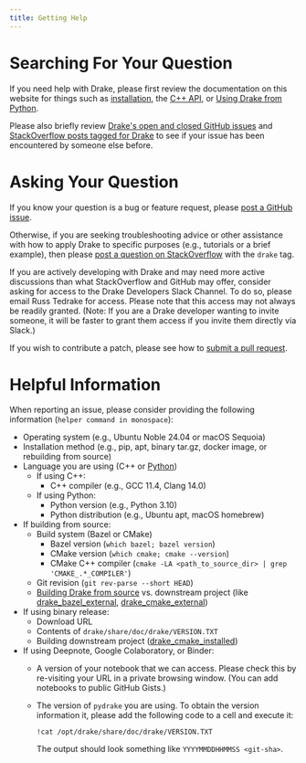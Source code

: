 ```yaml
---
title: Getting Help
---
```


# Searching For Your Question

If you need help with Drake, please first review the documentation on this
website for things such as [installation](/installation.html),
the [C++ API](https://drake.mit.edu/doxygen_cxx/index.html), or
[Using Drake from Python](/python_bindings.html).

Please also briefly review
[Drake's open and closed GitHub issues](https://github.com/RobotLocomotion/drake/issues?q=is%3Aissue)
and [StackOverflow posts tagged for Drake](https://stackoverflow.com/questions/tagged/drake)
to see if your issue has been encountered by someone else before.

# Asking Your Question

If you know your question is a bug or feature request, please
[post a GitHub issue](https://github.com/RobotLocomotion/drake/issues/new).

Otherwise, if you are seeking troubleshooting advice or other assistance with
how to apply Drake to specific purposes (e.g., tutorials or a brief example),
then please
[post a question on StackOverflow](https://stackoverflow.com/questions/ask?tags=drake)
with the ``drake`` tag.

If you are actively developing with Drake and may need more active discussions
than what StackOverflow and GitHub may offer, consider asking for access to the
Drake Developers Slack Channel. To do so, please email Russ Tedrake for access.
Please note that this access may not always be readily granted. (Note: If you
are a Drake developer wanting to invite someone, it will be faster to grant
them access if you invite them directly via Slack.)

If you wish to contribute a patch, please see how to [submit a pull request](/developers.html).

# Helpful Information

When reporting an issue, please consider providing the following information
(``helper command in monospace``):

* Operating system (e.g., Ubuntu Noble 24.04 or macOS Sequoia)
* Installation method (e.g., pip, apt, binary tar.gz, docker image, or
  rebuilding from source)
* Language you are using (C++ or [Python](/python_bindings.html))
    * If using C++:
      * C++ compiler (e.g., GCC 11.4, Clang 14.0)
    * If using Python:
      * Python version (e.g., Python 3.10)
      * Python distribution (e.g., Ubuntu apt, macOS homebrew)
* If building from source:
    * Build system (Bazel or CMake)
        * Bazel version (``which bazel; bazel version``)
        * CMake version (``which cmake; cmake --version``)
        * CMake C++ compiler (``cmake -LA <path_to_source_dir> | grep 'CMAKE_.*_COMPILER'``)
    * Git revision (``git rev-parse --short HEAD``)
    * [Building Drake from source](/from_source.html) vs. downstream project
    (like [drake_bazel_external](https://github.com/RobotLocomotion/drake-external-examples/tree/master/drake_bazel_external), [drake_cmake_external](https://github.com/RobotLocomotion/drake-external-examples/tree/master/drake_cmake_external))
* If using binary release:
    * Download URL
    * Contents of ``drake/share/doc/drake/VERSION.TXT``
    * Building downstream project ([drake_cmake_installed](https://github.com/RobotLocomotion/drake-external-examples/tree/master/drake_cmake_installed))
* If using Deepnote, Google Colaboratory, or Binder:
    * A version of your notebook that we can access. Please check this by
      re-visiting your URL in a private browsing window. (You can add
      notebooks to public GitHub Gists.)
    * The version of ``pydrake`` you are using. To obtain the version
      information it, please add the following code to a cell and execute it:

          !cat /opt/drake/share/doc/drake/VERSION.TXT

      The output should look something like ``YYYYMMDDHHMMSS <git-sha>``.
